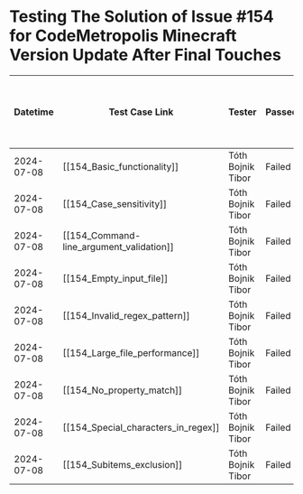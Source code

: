 # Testing The Solution of Issue #154 for CodeMetropolis Minecraft Version Update After Final Touches


| Datetime   | Test Case Link                           | Tester            | Passed/Failed | Links to issues (if a bug is found) | Consequences (if the test case needs to be fixed) |
| ---------- | ---------------------------------------- | ----------------- | ------------- | ----------------------------------- | ------------------------------------------------- |
| 2024-07-08 | [[154_Basic_functionality]]              | Tóth Bojnik Tibor | Failed        |                                     |                                                   |
| 2024-07-08 | [[154_Case_sensitivity]]                 | Tóth Bojnik Tibor | Failed        |                                     |                                                   |
| 2024-07-08 | [[154_Command-line_argument_validation]] | Tóth Bojnik Tibor | Failed        |                                     |                                                   |
| 2024-07-08 | [[154_Empty_input_file]]                 | Tóth Bojnik Tibor | Failed        |                                     |                                                   |
| 2024-07-08 | [[154_Invalid_regex_pattern]]            | Tóth Bojnik Tibor | Failed        |                                     |                                                   |
| 2024-07-08 | [[154_Large_file_performance]]           | Tóth Bojnik Tibor | Failed        |                                     |                                                   |
| 2024-07-08 | [[154_No_property_match]]                | Tóth Bojnik Tibor | Failed        |                                     |                                                   |
| 2024-07-08 | [[154_Special_characters_in_regex]]      | Tóth Bojnik Tibor | Failed        |                                     |                                                   |
| 2024-07-08 | [[154_Subitems_exclusion]]               | Tóth Bojnik Tibor | Failed        |                                     |                                                   |